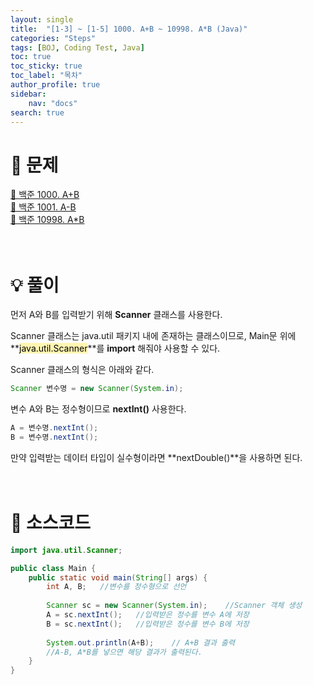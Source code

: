 ```yaml
---
layout: single
title:  "[1-3] ~ [1-5] 1000. A+B ~ 10998. A*B (Java)"
categories: "Steps"
tags: [BOJ, Coding Test, Java]
toc: true
toc_sticky: true
toc_label: "목차"
author_profile: true
sidebar:
    nav: "docs"
search: true
---
```


# 🔎 문제

[🔗 백준 1000. A+B](https://www.acmicpc.net/problem/1000)<br/>
[🔗 백준 1001. A-B](https://www.acmicpc.net/problem/1001)<br/>
[🔗 백준 10998. A*B](https://www.acmicpc.net/problem/10998)
<br/><br/><br/>

# 💡 풀이

먼저 A와 B를 입력받기 위해 **Scanner** 클래스를 사용한다.

Scanner 클래스는 java.util 패키지 내에 존재하는 클래스이므로, Main문 위에 **<mark style='background-color: #fff5b1'>java.util.Scanner</mark>**를 **import** 해줘야 사용할 수 있다.

Scanner 클래스의 형식은 아래와 같다.

```java
Scanner 변수명 = new Scanner(System.in);
```
변수 A와 B는 정수형이므로 **nextInt()** 사용한다.

```java
A = 변수명.nextInt();
B = 변수명.nextInt();
```
만약 입력받는 데이터 타입이 실수형이라면 **nextDouble()**을 사용하면 된다.
<br/><br/><br/>

# 📃 소스코드

```java
import java.util.Scanner;

public class Main {
	public static void main(String[] args) {
		int A, B;	//변수를 정수형으로 선언
		
		Scanner sc = new Scanner(System.in);    //Scanner 객체 생성
		A = sc.nextInt();   //입력받은 정수를 변수 A에 저장
		B = sc.nextInt();   //입력받은 정수를 변수 B에 저장
		
		System.out.println(A+B);    // A+B 결과 출력
		//A-B, A*B를 넣으면 해당 결과가 출력된다.
	}
}
```